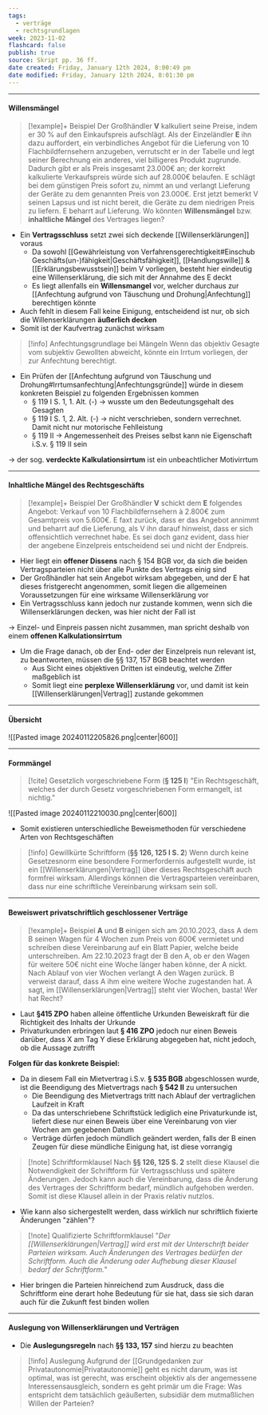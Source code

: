 ```yaml
---
tags:
  - verträge
  - rechtsgrundlagen
week: 2023-11-02
flashcard: false
publish: true
source: Skript pp. 36 ff.
date created: Friday, January 12th 2024, 8:00:49 pm
date modified: Friday, January 12th 2024, 8:01:30 pm
---
```

***
#### Willensmängel

> [!example]+ Beispiel 
> Der Großhändler **V** kalkuliert seine Preise, indem er 30 % auf den Einkaufspreis aufschlägt. Als der Einzeländler **E** ihn dazu auffordert, ein verbindliches Angebot für die Lieferung von 10 Flachbildfernsehern anzugeben, verrutscht er in der Tabelle und legt seiner Berechnung ein anderes, viel billigeres Produkt zugrunde. Dadurch gibt er als Preis insgesamt 23.000€ an; der korrekt kalkulierte Verkaufspreis würde sich auf 28.000€ belaufen. E schlägt bei dem günstigen Preis sofort zu, nimmt an und verlangt Lieferung der Geräte zu dem genannten Preis von 23.000€. Erst jetzt bemerkt V seinen Lapsus und ist nicht bereit, die Geräte zu dem niedrigen Preis zu liefern. E beharrt auf Lieferung. Wo könnten **Willensmängel** bzw. **inhaltliche Mängel** des Vertrages liegen?

- Ein **Vertragsschluss** setzt zwei sich deckende [[Willenserklärungen]] voraus
	- Da sowohl [[Gewährleistung von Verfahrensgerechtigkeit#Einschub Geschäfts(un-)fähigkeit|Geschäftsfähigkeit]], [[Handlungswille]] & [[Erklärungsbewusstsein]] beim V vorliegen, besteht hier eindeutig eine Willenserklärung, die sich mit der Annahme des E deckt
	- Es liegt allenfalls ein **Willensmangel** vor, welcher durchaus zur [[Anfechtung aufgrund von Täuschung und Drohung|Anfechtung]] berechtigen könnte
- Auch fehlt in diesem Fall keine Einigung, entscheidend ist nur, ob sich die Willenserklärungen **äußerlich decken**
- Somit ist der Kaufvertrag zunächst wirksam

> [!info] Anfechtungsgrundlage bei Mängeln 
> Wenn das objektiv Gesagte vom subjektiv Gewollten abweicht, könnte ein Irrtum vorliegen, der zur Anfechtung berechtigt.

- Ein Prüfen der [[Anfechtung aufgrund von Täuschung und Drohung#Irrtumsanfechtung|Anfechtungsgründe]] würde in diesem konkreten Beispiel zu folgenden Ergebnissen kommen
	- § 119 I S. 1, 1. Alt. (-) $\rightarrow$ wusste um den Bedeutungsgehalt des Gesagten
	- § 119 I S. 1, 2. Alt. (-) $\rightarrow$ nicht verschrieben, sondern verrechnet. Damit nicht nur motorische Fehlleistung
	- § 119 II $\rightarrow$ Angemessenheit des Preises selbst kann nie Eigenschaft i.S.v. § 119 II sein

$\longrightarrow$ der sog. **verdeckte Kalkulationsirrtum** ist ein unbeachtlicher Motivirrtum

***
#### Inhaltliche Mängel des Rechtsgeschäfts

> [!example]+ Beispiel 
> Der Großhändler **V** schickt dem **E** folgendes Angebot: Verkauf von 10 Flachbildfernsehern à 2.800€ zum Gesamtpreis von 5.600€. E faxt zurück, dass er das Angebot annimmt und beharrt auf die Lieferung, als V ihn darauf hinweist, dass er sich offensichtlich verrechnet habe. Es sei doch ganz evident, dass hier der angebene Einzelpreis entscheidend sei und nicht der Endpreis.

- Hier liegt ein **offener Dissens** nach § 154 BGB vor, da sich die beiden Vertragsparteien nicht über alle Punkte des Vertrags einig sind
- Der Großhändler hat sein Angebot wirksam abgegeben, und der E hat dieses fristgerecht angenommen, somit liegen die allgemeinen Voraussetzungen für eine wirksame Willenserklärung vor
- Ein Vertragsschluss kann jedoch nur zustande kommen, wenn sich die Willenserklärungen decken, was hier nicht der Fall ist

$\longrightarrow$ Einzel- und Einpreis passen nicht zusammen, man spricht deshalb von einem **offenen Kalkulationsirrtum**

- Um die Frage danach, ob der End- oder der Einzelpreis nun relevant ist, zu beantworten, müssen die §§ 137, 157 BGB beachtet werden
	- Aus Sicht eines objektiven Dritten ist eindeutig, welche Ziffer maßgeblich ist
	- Somit liegt eine **perplexe Willenserklärung** vor, und damit ist kein [[Willenserklärungen|Vertrag]] zustande gekommen

***
#### Übersicht

![[Pasted image 20240112205826.png|center|600]]

***
#### Formmängel

> [!cite] Gesetzlich vorgeschriebene Form (**§ 125 I**)
> "Ein Rechtsgeschäft, welches der durch Gesetz vorgeschriebenen Form ermangelt, ist nichtig."

![[Pasted image 20240112210030.png|center|600]]

- Somit existieren unterschiedliche Beweismethoden für verschiedene Arten von Rechtsgeschäften

> [!info] Gewillkürte Schriftform (**§§ 126, 125 I S. 2**) 
> Wenn durch keine Gesetzesnorm eine besondere Formerfordernis aufgestellt wurde, ist ein [[Willenserklärungen|Vertrag]] über dieses Rechtsgeschäft auch formfrei wirksam. Allerdings können die Vertragsparteien vereinbaren, dass nur eine schriftliche Vereinbarung wirksam sein soll.

***
#### Beweiswert privatschriftlich geschlossener Verträge

> [!example]+ Beispiel 
> **A** und **B** einigen sich am 20.10.2023, dass A dem B seinen Wagen für 4 Wochen zum Preis von 600€ vermietet und schreiben diese Vereinbarung auf ein Blatt Papier, welche beide unterschreiben. Am 22.10.2023 fragt der B den A, ob er den Wagen für weitere 50€ nicht eine Woche länger haben könne, der A nickt. Nach Ablauf von vier Wochen verlangt A den Wagen zurück. B verweist darauf, dass A ihm eine weitere Woche zugestanden hat. A sagt, im [[Willenserklärungen|Vertrag]] steht vier Wochen, basta! Wer hat Recht?

- Laut **§415 ZPO** haben alleine öffentliche Urkunden Beweiskraft für die Richtigkeit des Inhalts der Urkunde
- Privaturkunden erbringen laut **§ 416 ZPO** jedoch nur einen Beweis darüber, dass X am Tag Y diese Erklärung abgegeben hat, nicht jedoch, ob die Aussage zutrifft

**Folgen für das konkrete Beispiel:**

- Da in diesem Fall ein Mietvertrag i.S.v. **§ 535 BGB** abgeschlossen wurde, ist die Beendigung des Mietvertrags nach **§ 542 II** zu untersuchen
	- Die Beendigung des Mietvertrags tritt nach Ablauf der vertraglichen Laufzeit in Kraft
	- Da das unterschriebene Schriftstück lediglich eine Privaturkunde ist, liefert diese nur einen Beweis über eine Vereinbarung von vier Wochen am gegebenen Datum
	- Verträge dürfen jedoch mündlich geändert werden, falls der B einen Zeugen für diese mündliche Einigung hat, ist diese vorrangig

> [!note] Schriftformklausel 
> Nach **§§ 126, 125 S. 2** stellt diese Klausel die Notwendigkeit der Schriftform für Vertragsschluss und spätere Änderungen. Jedoch kann auch die Vereinbarung, dass die Änderung des Vertrages der Schriftform bedarf, mündlich aufgehoben werden. Somit ist diese Klausel allein in der Praxis relativ nutzlos.

- Wie kann also sichergestellt werden, dass wirklich nur schriftlich fixierte Änderungen "zählen"?

> [!note] Qualifizierte Schriftformklausel 
> "*Der [[Willenserklärungen|Vertrag]] wird erst mit der Unterschrift beider Parteien wirksam. Auch Änderungen des Vertrages bedürfen der Schriftform. Auch die Änderung oder Aufhebung dieser Klausel bedarf der Schriftform.*"

- Hier bringen die Parteien hinreichend zum Ausdruck, dass die Schriftform eine derart hohe Bedeutung für sie hat, dass sie sich daran auch für die Zukunft fest binden wollen

***
#### Auslegung von Willenserklärungen und Verträgen

- Die **Auslegungsregeln** nach **§§ 133, 157** sind hierzu zu beachten

> [!info] Auslegung 
> Aufgrund der [[Grundgedanken zur Privatautonomie|Privatautonomie]] geht es nicht darum, was ist optimal, was ist gerecht, was erscheint objektiv als der angemessene Interessensausgleich, sondern es geht primär um die Frage: Was entspricht dem tatsächlich geäußerten, subsidiär dem mutmaßlichen Willen der Parteien?

